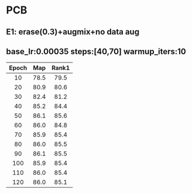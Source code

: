 # PCB 
## E1: erase(0.3)+augmix+no data aug
## base_lr:0.00035 steps:[40,70] warmup_iters:10
|Epoch|Map|Rank1|
 |:------:|:------:|:------:|
 |10|78.5|79.5|
 |20|80.9|80.6|
 |30|82.4|81.2|
 |40|85.2|84.4|
 |50|86.1|85.6|
 |60|86.0|84.8|
 |70|85.9|85.4|
 |80|86.0|85.5|
 |90|86.1|85.5|
 |100|85.9|85.4|
 |110|86.0|85.4|
 |120|86.0|85.1|
